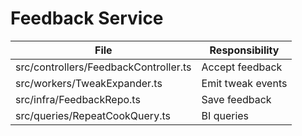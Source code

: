 # Feedback Service

| File | Responsibility |
| --- | --- |
| src/controllers/FeedbackController.ts | Accept feedback |
| src/workers/TweakExpander.ts | Emit tweak events |
| src/infra/FeedbackRepo.ts | Save feedback |
| src/queries/RepeatCookQuery.ts | BI queries |
